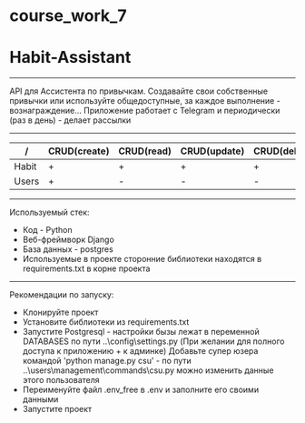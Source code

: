 # course_work_7

# Habit-Assistant
___

API для Ассистента по привычкам. Создавайте свои собственные привычки или используйте общедоступные, за каждое выполнение -
вознаграждение... Приложение работает с Telegram и периодически (раз в день) - делает рассылки
___

/ | CRUD(create) | CRUD(read) | CRUD(update) | CRUD(delete)
-------|--------------|------------|--------------|--------------
Habit | + | + | + | +
Users | + | - | - | -
___
Используемый стек:
- Код - Python
- Веб-фреймворк Django
- База данных - postgres
- Используемые в проекте сторонние библиотеки находятся в requirements.txt в корне проекта
___
Рекомендации по запуску:
- Клонируйте проект
- Установите библиотеки из requirements.txt
- Запустите Postgresql - настройки бызы лежат в переменной DATABASES по пути ..\config\settings.py
(При желании для полного доступа к приложению + к админке) Добавьте супер юзера командой 'python manage.py csu' - по пути ..\users\management\commands\csu.py можно изменить данные этого пользователя
- Переименуйте файл .env_free в .env и заполните его своими данными
- Запустите проект